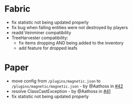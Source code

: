 # Fabric
- fix statistic not being updated properly
- fix bug when falling entities were not destroyed by players
- readd Veinminer compatibility
- TreeHarvester compatibility:
  - fix items dropping AND being added to the inventory
  - add feature for dropped leafs

# Paper
- move config from `/plugins/magnetic.json` to `/plugins/magnetic/magnetic.json` - by @Aathoss in [#42](https://github.com/btwonion/magnetic/pull/42)
- resolve ClassCastException - by @Aathoss in [#41](https://github.com/btwonion/magnetic/pull/41)
- fix statistic not being updated properly